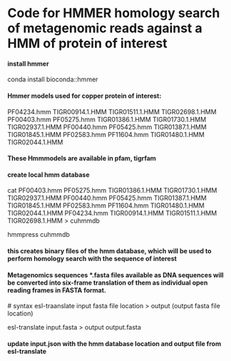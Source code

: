 <h1>Code for HMMER homology search of metagenomic reads against a HMM of protein of interest</h1>

<h4>install hmmer</h4>

conda install bioconda::hmmer

<h4>Hmmer models used for copper protein of interest: </h4>

PF04234.hmm  TIGR00914.1.HMM  TIGR01511.1.HMM  TIGR02698.1.HMM PF00403.hmm  PF05275.hmm  TIGR01386.1.HMM  TIGR01730.1.HMM  TIGR02937.1.HMM PF00440.hmm  PF05425.hmm  TIGR01387.1.HMM  TIGR01845.1.HMM PF02583.hmm  PF11604.hmm  TIGR01480.1.HMM  TIGR02044.1.HMM

<h4>These Hmmmodels are available in pfam, tigrfam</h4>

<h4> create local hmm database</h4>

cat PF00403.hmm  PF05275.hmm TIGR01386.1.HMM  TIGR01730.1.HMM  TIGR02937.1.HMM PF00440.hmm  PF05425.hmm TIGR01387.1.HMM  TIGR01845.1.HMM PF02583.hmm  PF11604.hmm TIGR01480.1.HMM  TIGR02044.1.HMM PF04234.hmm  TIGR00914.1.HMM  TIGR01511.1.HMM  TIGR02698.1.HMM > cuhmmdb

hmmpress cuhmmdb
<h4>this creates binary files of the hmm database, which will be used to perform homology search with the sequence of interest </h4>

<h4> Metagenomics sequences *.fasta files available as DNA sequences will be converted into six-frame translation of them as individual open reading frames in FASTA format. </h4>
# syntax esl-traanslate input fasta file location > output (output fasta file location)

esl-translate input.fasta > output output.fasta

<h4> update input.json with the hmm database location and output file from esl-translate </h4>

